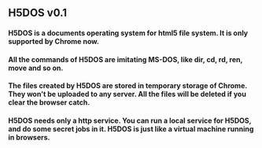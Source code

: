﻿## H5DOS v0.1
#### H5DOS is a documents operating system for html5 file system. It is only supported by Chrome now.
#### All the commands of H5DOS are imitating MS-DOS, like dir, cd, rd, ren, move and so on.
#### The files created by H5DOS are stored in temporary storage of Chrome. They won't be uploaded to any server. All the files will be deleted if you clear the browser catch.
#### H5DOS needs only a http service. You can run a local service for H5DOS, and do some secret jobs in it. H5DOS is just like a virtual machine running in browsers.